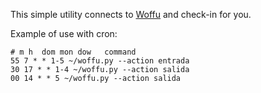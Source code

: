 This simple utility connects to [Woffu](https://www.woffu.com/en) and check-in for you.

Example of use with cron:

```
# m h  dom mon dow   command
55 7 * * 1-5 ~/woffu.py --action entrada
30 17 * * 1-4 ~/woffu.py --action salida
00 14 * * 5 ~/woffu.py --action salida
```
